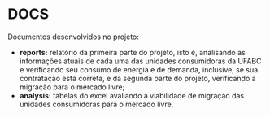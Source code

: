 # DOCS

Documentos desenvolvidos no projeto:

* **reports:** relatório da primeira parte do projeto, isto é, analisando as informações atuais de cada uma das unidades consumidoras da UFABC e verificando seu consumo de energia e de demanda, inclusive, se sua contratação está correta, e da segunda parte do projeto, verificando a migração para o mercado livre;
* **analysis:** tabelas do excel avaliando a viabilidade de migração das unidades consumidoras para o mercado livre.
